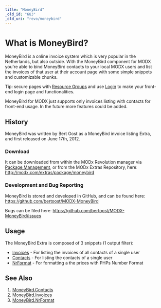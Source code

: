 ```yaml
---
title: "MoneyBird"
_old_id: "683"
_old_uri: "revo/moneybird"
---
```


# What is MoneyBird?

MoneyBird is a online invoice system which is very popular in the Netherlands, but also outside. With the MoneyBird component for MODX you're able to bind MoneyBird contacts to your local MODX users and list the invoices of that user at their account page with some simple snippets and customizable chunks.

Tip: secure pages with [Resource Groups](administering-your-site/security/resource-groups "Resource Groups") and use [Login](/extras/login "Login") to make your front-end login page and functionalities.

MoneyBird for MODX just supports only invoices listing with contacts for front-end usage.
In the future more features could be added.

## History

MoneyBird was written by Bert Oost as a MoneyBird invoice listing Extra, and first released on June 17th, 2012.

### Download

It can be downloaded from within the MODx Revolution manager via [Package Management](developing-in-modx/advanced-development/package-management "Package Management"), or from the MODx Extras Repository, here: <http://modx.com/extras/package/moneybird>

### Development and Bug Reporting

MoneyBird is stored and developed in GitHub, and can be found here: <https://github.com/bertoost/MODX-MoneyBird>

Bugs can be filed here: <https://github.com/bertoost/MODX-MoneyBird/issues>

## Usage

The MoneyBird Extra is composed of 3 snippets (1 output filter):

- [Invoices](/extras/moneybird/moneybird.invoices "MoneyBird.Invoices") - For listing the invoices of all contacts of a single user
- [Contacts](/extras/moneybird/moneybird.contacts "MoneyBird.Contacts") - For listing the contacts of a single user
- [NrFormat](/extras/moneybird/moneybird.nrformat "MoneyBird.NrFormat") - For formatting a the prices with PHPs Number Format

## See Also

1. [MoneyBird.Contacts](/extras/moneybird/moneybird.contacts)
2. [MoneyBird.Invoices](/extras/moneybird/moneybird.invoices)
3. [MoneyBird.NrFormat](/extras/moneybird/moneybird.nrformat)